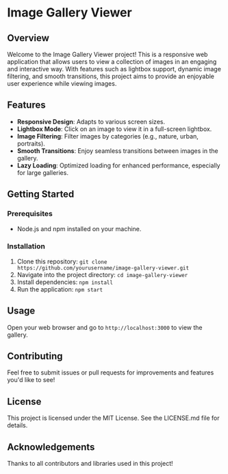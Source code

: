 # Image Gallery Viewer

## Overview
Welcome to the Image Gallery Viewer project! This is a responsive web application that allows users to view a collection of images in an engaging and interactive way. With features such as lightbox support, dynamic image filtering, and smooth transitions, this project aims to provide an enjoyable user experience while viewing images.

## Features
- **Responsive Design**: Adapts to various screen sizes.
- **Lightbox Mode**: Click on an image to view it in a full-screen lightbox.
- **Image Filtering**: Filter images by categories (e.g., nature, urban, portraits).
- **Smooth Transitions**: Enjoy seamless transitions between images in the gallery.
- **Lazy Loading**: Optimized loading for enhanced performance, especially for large galleries.

## Getting Started
### Prerequisites
- Node.js and npm installed on your machine.

### Installation
1. Clone this repository: `git clone https://github.com/yourusername/image-gallery-viewer.git`
2. Navigate into the project directory: `cd image-gallery-viewer`
3. Install dependencies: `npm install`
4. Run the application: `npm start`

## Usage
Open your web browser and go to `http://localhost:3000` to view the gallery.

## Contributing
Feel free to submit issues or pull requests for improvements and features you'd like to see!

## License
This project is licensed under the MIT License. See the LICENSE.md file for details.

## Acknowledgements
Thanks to all contributors and libraries used in this project!